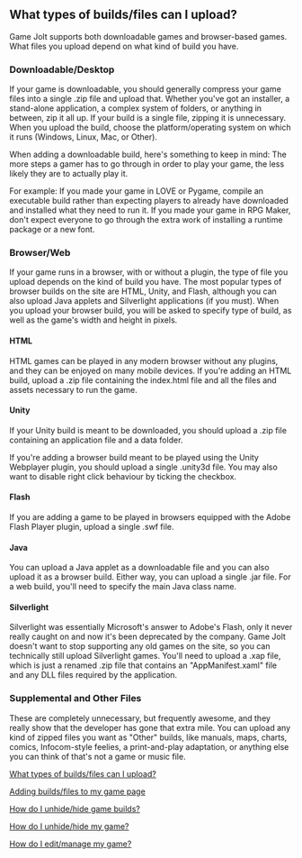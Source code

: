 ## What types of builds/files can I upload?

Game Jolt supports both downloadable games and browser-based games. What files you upload depend on what kind of build you have.

### Downloadable/Desktop

If your game is downloadable, you should generally compress your game files into a single .zip file and upload that. Whether you've got an installer, a stand-alone application, a complex system of folders, or anything in between, zip it all up. If your build is a single file, zipping it is unnecessary. When you upload the build, choose the platform/operating system on which it runs (Windows, Linux, Mac, or Other).

When adding a downloadable build, here's something to keep in mind: The more steps a gamer has to go through in order to play your game, the less likely they are to actually play it.

For example: If you made your game in LOVE or Pygame, compile an executable build rather than expecting players to already have downloaded and installed what they need to run it. If you made your game in RPG Maker, don't expect everyone to go through the extra work of installing a runtime package or a new font.

### Browser/Web

If your game runs in a browser, with or without a plugin, the type of file you upload depends on the kind of build you have. The most popular types of browser builds on the site are HTML, Unity, and Flash, although you can also upload Java applets and Silverlight applications (if you must). When you upload your browser build, you will be asked to specify type of build, as well as the game's width and height in pixels.

#### HTML

HTML games can be played in any modern browser without any plugins, and they can be enjoyed on many mobile devices. If you're adding an HTML build, upload a .zip file containing the index.html file and all the files and assets necessary to run the game.

#### Unity

If your Unity build is meant to be downloaded, you should upload a .zip file containing an application file and a data folder.

If you're adding a browser build meant to be played using the Unity Webplayer plugin, you should upload a single .unity3d file. You may also want to disable right click behaviour by ticking the checkbox.

#### Flash

If you are adding a game to be played in browsers equipped with the Adobe Flash Player plugin, upload a single .swf file.

#### Java

You can upload a Java applet as a downloadable file and you can also upload it as a browser build. Either way, you can upload a single .jar file. For a web build, you'll need to specify the main Java class name.

#### Silverlight

Silverlight was essentially Microsoft's answer to Adobe's Flash, only it never really caught on and now it's been deprecated by the company. Game Jolt doesn't want to stop supporting any old games on the site, so you can technically still upload Silverlight games. You'll need to upload a .xap file, which is just a renamed .zip file that contains an "AppManifest.xaml" file and any DLL files required by the application.

### Supplemental and Other Files

These are completely unnecessary, but frequently awesome, and they really show that the developer has gone that extra mile. You can upload any kind of zipped files you want as "Other" builds, like manuals, maps, charts, comics, Infocom-style feelies, a print-and-play adaptation, or anything else you can think of that's not a game or music file.

[What types of builds/files can I upload?](Link)

[Adding builds/files to my game page](Link)

[How do I unhide/hide game builds?](Link)

[How do I unhide/hide my game?](Link)

[How do I edit/manage my game?](Link)
